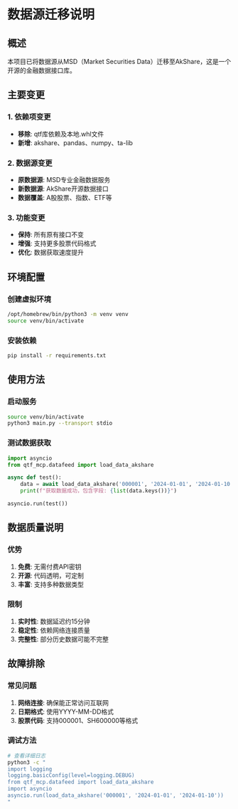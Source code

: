 # 数据源迁移说明

## 概述
本项目已将数据源从MSD（Market Securities Data）迁移至AkShare，这是一个开源的金融数据接口库。

## 主要变更

### 1. 依赖项变更
- **移除**: qtf库依赖及本地.whl文件
- **新增**: akshare、pandas、numpy、ta-lib

### 2. 数据源变更
- **原数据源**: MSD专业金融数据服务
- **新数据源**: AkShare开源数据接口
- **数据覆盖**: A股股票、指数、ETF等

### 3. 功能变更
- **保持**: 所有原有接口不变
- **增强**: 支持更多股票代码格式
- **优化**: 数据获取速度提升

## 环境配置

### 创建虚拟环境
```bash
/opt/homebrew/bin/python3 -m venv venv
source venv/bin/activate
```

### 安装依赖
```bash
pip install -r requirements.txt
```

## 使用方法

### 启动服务
```bash
source venv/bin/activate
python3 main.py --transport stdio
```

### 测试数据获取
```python
import asyncio
from qtf_mcp.datafeed import load_data_akshare

async def test():
    data = await load_data_akshare('000001', '2024-01-01', '2024-01-10')
    print(f"获取数据成功，包含字段: {list(data.keys())}")

asyncio.run(test())
```

## 数据质量说明

### 优势
1. **免费**: 无需付费API密钥
2. **开源**: 代码透明，可定制
3. **丰富**: 支持多种数据类型

### 限制
1. **实时性**: 数据延迟约15分钟
2. **稳定性**: 依赖网络连接质量
3. **完整性**: 部分历史数据可能不完整

## 故障排除

### 常见问题
1. **网络连接**: 确保能正常访问互联网
2. **日期格式**: 使用YYYY-MM-DD格式
3. **股票代码**: 支持000001、SH600000等格式

### 调试方法
```bash
# 查看详细日志
python3 -c "
import logging
logging.basicConfig(level=logging.DEBUG)
from qtf_mcp.datafeed import load_data_akshare
import asyncio
asyncio.run(load_data_akshare('000001', '2024-01-01', '2024-01-10'))
"
```